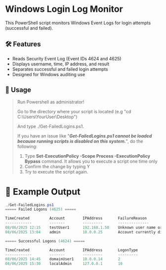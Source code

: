 # Windows Login Log Monitor

This PowerShell script monitors Windows Event Logs for login attempts (successful and failed).

## 🛠 Features

- Reads Security Event Log (Event IDs 4624 and 4625)
- Displays username, time, IP address, and result
- Separates successful and failed login attempts
- Designed for Windows auditing use

## 🚀 Usage

> Run Powershell as administrator!
>
> Go to the directory where your script is located (e.g "cd C:\Users\YourUser\Desktop")
>
> And type ./Get-FailedLogins.ps1.
>
> If you have an issue like "**_Get-FailedLogins.ps1 cannot be loaded because running scripts is disabled on this system._**", do the following:
>   1. Type **Set-ExecutionPolicy -Scope Process -ExecutionPolicy Bypass** command. It allows you to execute a script one time only
>   2. Confirm the change by typing Y
>   3. Try to execute the script again.
>
> 

# 🧪 Example Output
```powershell
./Get-FailedLogins.ps1
===== Failed Logons (4625) =====

TimeCreated         Account        IPAddress       FailureReason
------------        -------        ---------       --------------
08/06/2025 12:15    testUser1      192.168.1.50    Unknown user name or bad password.
08/06/2025 13:04    admin          10.0.0.25       Account currently disabled.

===== Successful Logons (4624) =====

TimeCreated         Account        IPAddress       LogonType
------------        -------        ---------       ---------
08/06/2025 14:45    domainUser1    10.0.0.14       2
08/06/2025 15:30    localAdmin     127.0.0.1       10

```
